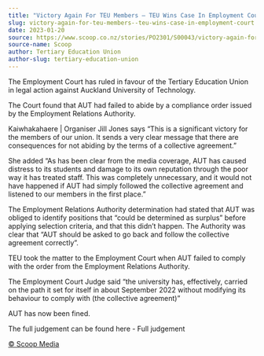 ```yaml
---
title: "Victory Again For TEU Members – TEU Wins Case In Employment Court"
slug: victory-again-for-teu-members--teu-wins-case-in-employment-court
date: 2023-01-20
source: https://www.scoop.co.nz/stories/PO2301/S00043/victory-again-for-teu-members-teu-wins-case-in-employment-court.htm
source-name: Scoop
author: Tertiary Education Union
author-slug: tertiary-education-union
---
```


<p>The Employment Court has ruled in favour of the Tertiary
Education Union in legal action against Auckland University
of Technology.</p>

<p>The Court found that AUT had failed to
abide by a compliance order issued by the Employment
Relations Authority.</p>

<p>Kaiwhakahaere | Organiser Jill
Jones says “This is a significant victory for the members
of our union. It sends a very clear message that there are
consequences for not abiding by the terms of a collective
agreement.”</p>

<p>She added “As has been clear from the
media coverage, AUT has caused distress to its students and
damage to its own reputation through the poor way it has
treated staff. This was completely unnecessary, and it would
not have happened if AUT had simply followed the collective
agreement and listened to our members in the first
place.”</p>

<p>The Employment Relations Authority
determination had stated that AUT was obliged to identify
positions that “could be determined as surplus” before
applying selection criteria, and that this didn’t happen.
The Authority was clear that “AUT should be asked to go
back and follow the collective agreement
correctly”.</p>

<p>TEU took the matter to the Employment
Court when AUT failed to comply with the order from the
Employment Relations Authority.</p>

<p>The Employment Court
Judge said “the university has, effectively, carried on
the path it set for itself in about September 2022 without
modifying its behaviour to comply with (the collective
agreement)”</p>

<p>AUT has now been fined.</p>

<p>The full
judgement can be found here - Full
judgement</p><p>
<a href="http://www.scoop.co.nz/about/terms.html" target="_blank"><span>© Scoop Media</span></a>
         </p>